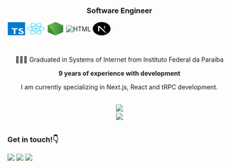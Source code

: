 <div align="left">
     <h3 align="center">Software Engineer</h3>
      <div align='center' style='display:inline-block;margin-bottom:15px'>
  <img align="center" alt="Ts" height="30" width="40" src="https://raw.githubusercontent.com/devicons/devicon/master/icons/typescript/typescript-plain.svg">
  <img align="center" alt="React" height="30" width="40" src="https://raw.githubusercontent.com/devicons/devicon/master/icons/react/react-original.svg">
    <img align="center" alt="CSS" height="30" width="40" src="https://raw.githubusercontent.com/devicons/devicon/master/icons/nodejs/nodejs-original.svg">
  <img align="center" alt="HTML" height="30" width="40" src="https://raw.githubusercontent.com/jmnote/z-icons/master/svg/java.svg">
  <img align="center" alt="HTML" height="30" width="40" src="https://raw.githubusercontent.com/devicons/devicon/master/icons/nextjs/nextjs-original.svg">
  </div>
     </div>
<br>
<div class="profile" align="center">
  <p>🧑🏻‍🎓 Graduated in  Systems of Internet from Instituto Federal da Paraíba</p>
  <b><p>9 years of experience with development</p></b>
  <p> I am currently specializing in Next.js, React and tRPC development.</p>
</div>

<div align="center">
  <br>
  <img src="https://github-readme-streak-stats.herokuapp.com/?user=rafaelmedeirosjob&theme=black-ice&hide_border=false" />
   <br>
  <img src="https://github-readme-stats.vercel.app/api/top-langs/?username=rafaelmedeirosjob&theme=black-ice&hide_border=false&include_all_commits=false&count_private=false&layout=compact" />
</div>

##

<h3 align="left">Get in touch!👇</h3>
<a href = "mailto:rafaelmedeirosjob@gmail.com" align="left"><img src="https://img.shields.io/badge/-Gmail-%23333?style=for-the-badge&logo=gmail&logoColor=white" target="_blank"></a>
<a href="https://www.linkedin.com/in/rafael-medeiros-pb/" target="_blank" align="left"><img src="https://img.shields.io/badge/-LinkedIn-%230077B5?style=for-the-badge&logo=linkedin&logoColor=white" target="_blank"></a> 
<a target="_blank" href="https://www.instagram.com/rafaelfmedeiross"><img src="https://img.shields.io/badge/Instagram-E4405F?style=for-the-badge&logo=instagram&logoColor=white"></a>  
  

<!-- Proudly created with GPRM ( https://gprm.itsvg.in ) -->

